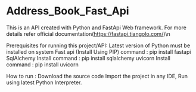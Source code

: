 # Address_Book_Fast_Api

This is an API created with Python and FastApi Web framework. For more details refer official documentation(https://fastapi.tiangolo.com/)\n

Prerequisites for running this project/API:
  Latest version of Python must be installed on system
  Fast api (Install Using PIP)
  command : pip install fastapi
  SqlAlchemy 
  Install command : pip install sqlalchemy
  uvicorn
  Install command : pip install uvicorn

How to run : 
  Download the source code
  Import the project in any IDE, Run using latest Python Interpreter.
